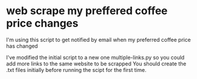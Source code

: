 # web scrape my preffered coffee price changes

I'm using this script to get notified by email when my preferred coffee price has changed

I've modified the initial script to a new one multiple-links.py so you could add more links to the same website to be scrapped
You should create the .txt files initially before running the scipt for the first time.